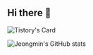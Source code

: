 ## Hi there 👋

<!--
**Ahn-Jeongmin/Ahn-Jeongmin** is a ✨ _special_ ✨ repository because its `README.md` (this file) appears on your GitHub profile.

Here are some ideas to get you started:

- 🔭 I’m currently working on ...
- 🌱 I’m currently learning ...
- 👯 I’m looking to collaborate on ...
- 🤔 I’m looking for help with ...
- 💬 Ask me about ...
- 📫 How to reach me: ...
- 😄 Pronouns: ...
- ⚡ Fun fact: ...
-->

![Tistory's Card](https://github-readme-tistory-card.vercel.app/api?name=tingmins-swdeliveryservice&postId=12)



![Jeongmin's GitHub stats](https://github-readme-stats.vercel.app/api?username=Ahn-Jeongmin&show_icons=true&theme=dracula)
